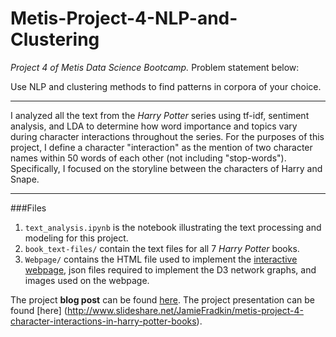 # Metis-Project-4-NLP-and-Clustering

*Project 4 of Metis Data Science Bootcamp.* Problem statement below: 

Use NLP and clustering methods to find patterns in corpora of your choice. 
___
I analyzed all the text from the *Harry Potter* series using tf-idf, sentiment analysis, and LDA to determine how word importance and topics vary during character interactions throughout the series. For the purposes of this project, I define a character "interaction" as the mention of two character names within 50 words of each other (not including "stop-words"). Specifically, I focused on the storyline between the characters of Harry and Snape.
___

###Files

1) `text_analysis.ipynb` is the notebook illustrating the text processing and modeling for this project.  
2) `book_text-files/` contain the text files for all 7 *Harry Potter* books.  
3) `Webpage/` contains the HTML file used to implement the [interactive webpage](https://rawgit.com/jmfradkin/Metis-Project-4-NLP-and-Clustering/master/webpage/interactive_page.html), json files required to implement the D3 network graphs, and images used on the webpage.

The project **blog post** can be found [here](https://jamiefradkin.wordpress.com/2016/03/04/metis-project-4-nlp-and-clustering-with-harry-potter-books/). The project presentation can be found [here] (http://www.slideshare.net/JamieFradkin/metis-project-4-character-interactions-in-harry-potter-books).
